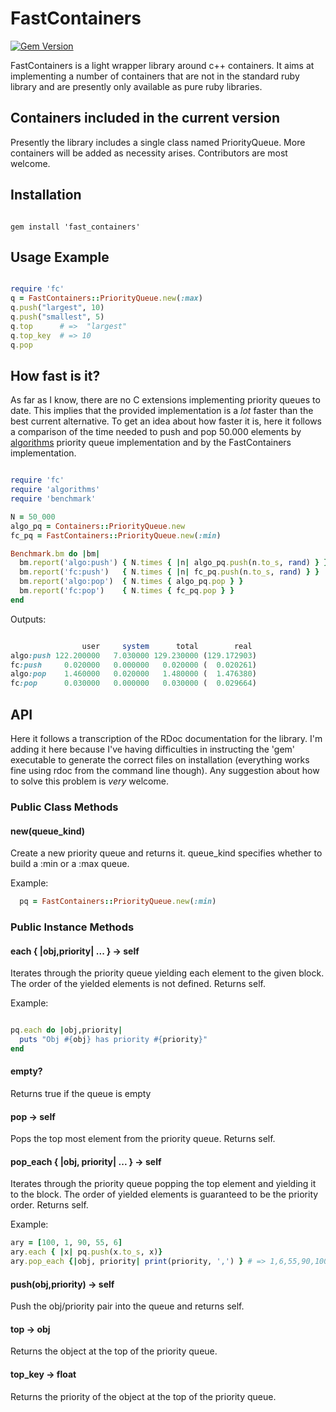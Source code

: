 # FastContainers

[![Gem Version](https://badge.fury.io/rb/fast_containers.png)](http://badge.fury.io/rb/fast_containers)

FastContainers is a light wrapper library around c++ containers. It aims at implementing a number of containers that are not in the standard ruby library and are presently only available as pure ruby libraries. 

## Containers included in the current version
Presently the library includes a single class named PriorityQueue. More containers will be added as necessity arises. Contributors are most welcome.

## Installation

```

gem install 'fast_containers'
```

## Usage Example

```ruby

require 'fc'
q = FastContainers::PriorityQueue.new(:max)
q.push("largest", 10)
q.push("smallest", 5)
q.top      # =>  "largest"
q.top_key  # => 10
q.pop
```

## How fast is it?

As far as I know, there are no C extensions implementing priority queues to date. This implies that the provided implementation is a *lot* faster than the best current alternative. 
To get an idea about how faster it is, here it follows a comparison of the time needed to push and pop 50.000 elements by [algorithms](https://github.com/kanwei/algorithms) priority queue implementation and by the FastContainers implementation.

```ruby

require 'fc'
require 'algorithms'
require 'benchmark'

N = 50_000
algo_pq = Containers::PriorityQueue.new
fc_pq = FastContainers::PriorityQueue.new(:min)

Benchmark.bm do |bm|
  bm.report('algo:push') { N.times { |n| algo_pq.push(n.to_s, rand) } }
  bm.report('fc:push')   { N.times { |n| fc_pq.push(n.to_s, rand) } }
  bm.report('algo:pop')  { N.times { algo_pq.pop } }
  bm.report('fc:pop')    { N.times { fc_pq.pop } }
end
```

Outputs:

```ruby

                user     system      total        real
algo:push 122.200000   7.030000 129.230000 (129.172903)
fc:push     0.020000   0.000000   0.020000 (  0.020261)
algo:pop    1.460000   0.020000   1.480000 (  1.476380)
fc:pop      0.030000   0.000000   0.030000 (  0.029664)
```

## API

Here it follows a transcription of the RDoc documentation for the library. I'm adding it here because I've having difficulties in instructing the 'gem' executable to generate the correct files on installation (everything works fine using rdoc from the command line though). Any suggestion about how to solve this problem is *very* welcome.

### Public Class Methods

#### new(queue_kind)

Create a new priority queue and returns it. queue_kind specifies whether to build a :min or a :max queue.

Example:

```ruby 
  pq = FastContainers::PriorityQueue.new(:min)
```

### Public Instance Methods

#### each { |obj,priority| ... } → self

Iterates through the priority queue yielding each element to the given block. The order of the yielded elements is not defined. Returns self.

Example:

```ruby

pq.each do |obj,priority|
  puts "Obj #{obj} has priority #{priority}"
end
```


#### empty?

Returns true if the queue is empty

#### pop → self

Pops the top most element from the priority queue. Returns self.

#### pop_each { |obj, priority| ... } → self

Iterates through the priority queue popping the top element and yielding it to the block. The order of yielded elements is guaranteed to be the priority order. Returns self.

Example:

```ruby
ary = [100, 1, 90, 55, 6]
ary.each { |x| pq.push(x.to_s, x)}
ary.pop_each {|obj, priority| print(priority, ',') } # => 1,6,55,90,100,
```

#### push(obj,priority) → self

Push the obj/priority pair into the queue and returns self.

#### top → obj

Returns the object at the top of the priority queue.

#### top_key → float

Returns the priority of the object at the top of the priority queue.
